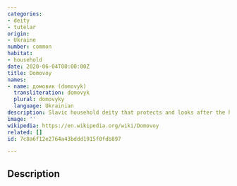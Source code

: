 ```yaml
---
categories:
- deity
- tutelar
origin:
- Ukraine
number: common
habitat:
- household
date: 2020-06-04T00:00:00Z
title: Domovoy
names:
- name: домовик (domovyk)
  transliteration: domovyk
  plural: domovyky
  language: Ukrainian
description: Slavic household deity that protects and looks after the home
image: ''
wikipedia: https://en.wikipedia.org/wiki/Domovoy
related: []
id: 7c8a6f12e2764a43bddd1915f0fdb897

---
```

## Description
